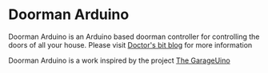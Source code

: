 Doorman Arduino
===============

Doorman Arduino is an Arduino based doorman controller for controlling the doors of all your house.
Please visit [Doctor's bit blog](http://blog.drbit.nl/2013/10/doorman-arduino/) for more information

Doorman Arduino is a work inspired by the project [The GarageUino](http://xdevelopers.net/?p=173)
